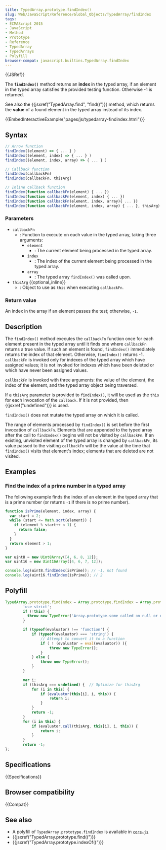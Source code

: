 ```yaml
---
title: TypedArray.prototype.findIndex()
slug: Web/JavaScript/Reference/Global_Objects/TypedArray/findIndex
tags:
- ECMAScript 2015
- JavaScript
- Method
- Prototype
- Reference
- TypedArray
- TypedArrays
- Polyfill
browser-compat: javascript.builtins.TypedArray.findIndex
---
```

{{JSRef}}

The **`findIndex()`** method returns an **index** in the typed array, if an
element in the typed array satisfies the provided testing function. Otherwise -1
is returned.

See also the {{jsxref("TypedArray.find", "find()")}} method, which
returns the **value** of a found element in the typed array instead of its
index.

{{EmbedInteractiveExample("pages/js/typedarray-findindex.html")}}

## Syntax

```js
// Arrow function
findIndex((element) => { ... } )
findIndex((element, index) => { ... } )
findIndex((element, index, array) => { ... } )

// Callback function
findIndex(callbackFn)
findIndex(callbackFn, thisArg)

// Inline callback function
findIndex(function callbackFn(element) { ... })
findIndex(function callbackFn(element, index) { ... })
findIndex(function callbackFn(element, index, array){ ... })
findIndex(function callbackFn(element, index, array) { ... }, thisArg)
```

### Parameters

*   `callbackFn`
    *   : Function to execute on each value in the typed array, taking three
        arguments:
        *   `element`
            *   : The current element being processed in the typed array.
        *   `index`
            *   : The index of the current element being processed in the typed array.
        *   `array`
            *   : The typed array `findIndex()` was called upon.
*   `thisArg` {{optional_inline}}
    *   : Object to use as `this` when executing `callbackFn`.

### Return value

An index in the array if an element passes the test; otherwise, `-1`.

## Description

The `findIndex()` method executes the `callbackFn` function once for each
element present in the typed array until it finds one where `callbackFn` returns
a true value. If such an element is found, `findIndex()` immediately returns the
index of that element. Otherwise, `findIndex()` returns -1. `callbackFn` is
invoked only for indexes of the typed array which have assigned values; it is
not invoked for indexes which have been deleted or which have never been
assigned values.

`callbackFn` is invoked with three arguments: the value of the element, the
index of the element, and the typed array object being traversed.

If a `thisArg` parameter is provided to `findIndex()`, it will be used as the
`this` for each invocation of the `callback`. If it is not provided, then
{{jsxref("undefined")}} is used.

`findIndex()` does not mutate the typed array on which it is called.

The range of elements processed by `findIndex()` is set before the first
invocation of `callbackFn`. Elements that are appended to the typed array after
the call to `findIndex()` begins will not be visited by `callbackFn`. If an
existing, unvisited element of the typed array is changed by `callbackFn`, its
value passed to the visiting `callbackFn` will be the value at the time that
`findIndex()` visits that element's index; elements that are deleted are not
visited.

## Examples

### Find the index of a prime number in a typed array

The following example finds the index of an element in the typed array that is a
prime number (or returns `-1` if there is no prime number).

```js
function isPrime(element, index, array) {
  var start = 2;
  while (start <= Math.sqrt(element)) {
    if (element % start++ < 1) {
      return false;
    }
  }
  return element > 1;
}

var uint8 = new Uint8Array([4, 6, 8, 12]);
var uint16 = new Uint16Array([4, 6, 7, 12]);

console.log(uint8.findIndex(isPrime)); // -1, not found
console.log(uint16.findIndex(isPrime)); // 2
```

## Polyfill

```js
TypedArray.prototype.findIndex = Array.prototype.findIndex = Array.prototype.findIndex || function(evaluator, thisArg) {
        'use strict';
        if (!this) {
          throw new TypeError('Array.prototype.some called on null or undefined');
        }

        if (typeof(evaluator) !== 'function') {
            if (typeof(evaluator) === 'string') {
                // Attempt to convert it to a function
                if ( ! (evaluator = eval(evaluator)) ){
                    throw new TypeError();
                }
            } else {
                throw new TypeError();
            }
        }

        var i;
        if (thisArg === undefined) {  // Optimize for thisArg
            for (i in this) {
                if (evaluator(this[i], i, this)) {
                    return i;
                }
            }
            return -1;
        }
        for (i in this) {
            if (evaluator.call(thisArg, this[i], i, this)) {
                return i;
            }
        }
        return -1;
};
```

## Specifications

{{Specifications}}

## Browser compatibility

{{Compat}}

## See also

*   A polyfill of `TypedArray.prototype.findIndex` is available in
    [`core-js`](https://github.com/zloirock/core-js#ecmascript-typed-arrays)
*   {{jsxref("TypedArray.prototype.find()")}}
*   {{jsxref("TypedArray.prototype.indexOf()")}}
